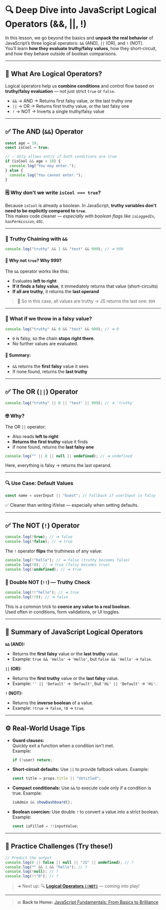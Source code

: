 # 🔍 Deep Dive into JavaScript Logical Operators (&&, ||, !)

In this lesson, we go beyond the basics and **unpack the real behavior** of JavaScript’s three logical operators: `&&` (AND), `||` (OR), and `!` (NOT).  
You’ll learn **how they evaluate truthy/falsy values**, how they short-circuit, and how they behave outside of boolean comparisons.

---

## 🧠 What Are Logical Operators?

Logical operators help us **combine conditions** and control flow based on **truthy/falsy evaluation** — not just strict `true` or `false`.

- `&&` → AND → Returns first falsy value, or the last truthy one
- `||` → OR → Returns first truthy value, or the last falsy one
- `!` → NOT → Inverts a single truthy/falsy value

---

## ✅ The AND (`&&`) Operator

```js
const age = 19;
const isCool = true;

// ✅ Only allows entry if both conditions are true
if (isCool && age > 18) {
  console.log("You may enter.");
} else {
  console.log("You cannot enter.");
}
```

### 🗒️ Why don’t we write `isCool === true`?

Because `isCool` is already a boolean. In JavaScript, **truthy variables don't need to be explicitly compared to `true`**.  
This makes code cleaner — _especially with boolean flags like `isLoggedIn`, `hasPermission`, etc._

---

### 🧪 Truthy Chaining with `&&`

```js
console.log("truthy" && 1 && "test" && 999); // ➜ 999
```

#### 🤔 Why not `true`? Why 999?

The `&&` operator works like this:

- Evaluates **left to right**
- **If it finds a falsy value**, it immediately returns that value (short-circuits)
- **If all are truthy**, it returns the **last operand**

> 🧠 So in this case, all values are truthy → JS returns the last one: `999`

---

### 🚫 What if we throw in a falsy value?

```js
console.log("truthy" && 0 && "test" && 999); // ➜ 0
```

- `0` is falsy, so the chain **stops right there**.
- No further values are evaluated.

#### 📌 Summary:

- `&&` returns the **first falsy** value it sees
- If none found, returns the **last truthy**

---

## ✅ The OR (`||`) Operator

```js
console.log("truthy" || 0 || "test" || 999); // ➜ 'truthy'
```

### 🤓 Why?

The OR `||` operator:

- Also reads **left to right**
- **Returns the first truthy** value it finds
- If none found, returns the **last falsy one**

```js
console.log("" || 0 || null || undefined); // ➜ undefined
```

Here, everything is falsy → returns the last operand.

---

### 🔍 Use Case: Default Values

```js
const name = userInput || "Guest"; // Fallback if userInput is falsy
```

✅ Cleaner than writing if/else — especially when setting defaults.

---

## ✅ The NOT (`!`) Operator

```js
console.log(!true); // ➜ false
console.log(!false); // ➜ true
```

The `!` operator **flips** the truthiness of any value:

```js
console.log(!"hello"); // ➜ false (truthy becomes false)
console.log(!0); // ➜ true (falsy becomes true)
console.log(!undefined); // ➜ true
```

### 🔁 Double NOT (`!!`) — Truthy Check

```js
console.log(!!"hello"); // ➜ true
console.log(!!0); // ➜ false
```

This is a common trick to **coerce any value to a real boolean**.  
Used often in conditions, form validations, or UI toggles.

---

## 🧪 Summary of JavaScript Logical Operators

**`&&` (AND):**

- Returns the **first falsy** value or the **last truthy** value.
- Example: `true && 'Hello'` → `'Hello'`, but `false && 'Hello'` → `false`.

**`||` (OR):**

- Returns the **first truthy** value or the **last falsy** value.
- Example: `'' || 'Default'` → `'Default'`, but `'Hi' || 'Default'` → `'Hi'`.

**`!` (NOT):**

- Returns the **inverse boolean** of a value.
- Example: `!true` → `false`, `!0` → `true`.

---

## ⚙️ Real-World Usage Tips

- **Guard clauses:**  
  Quickly exit a function when a condition isn't met.  
  Example:

  ```js
  if (!user) return;
  ```

- **Short-circuit defaults:**
  Use `||` to provide fallback values.
  Example:

  ```js
  const title = props.title || "Untitled";
  ```

- **Compact conditionals:**
  Use `&&` to execute code only if a condition is true.
  Example:

  ```js
  isAdmin && showDashboard();
  ```

- **Boolean coercion:**
  Use double `!` to convert a value into a strict boolean.
  Example:
  ```js
  const isFilled = !!inputValue;
  ```

---

## 🧩 Practice Challenges (Try these!)

```js
// Predict the output
console.log(0 || false || null || "JS" || undefined); // ?
console.log("" && 1 && "hello"); // ?
console.log(!null); // ?
console.log(!!"0"); // ?
```

> ➜ Next up: 🔍 [**Logical Operators `(!NOT)`**](./04-logical-operators-!NOT.md) — coming into play!

---

> 🔙 **Back to Home:** [JavaScript Fundamentals: From Basics to Brilliance](../index.md)
